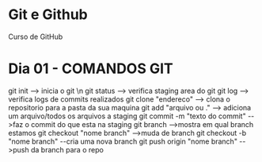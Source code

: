 # Git e Github

Curso de GitHub

# Dia 01 - COMANDOS GIT

git init				--> inicia o git \n
git status				--> verifica staging area do git
git log					--> verifica logs de commits realizados
git clone "endereco"	--> clona o repositorio para a pasta da sua maquina
git add "arquivo ou ."	--> adiciona um arquivo/todos os arquivos a staging
git commit -m "texto do commit"	-->faz o commit do que esta na staging
git branch				-->mostra em qual branch estamos
git checkout "nome branch"		-->muda de branch
git checkout -b "nome branch"	--cria uma nova branch
git push origin "nome branch"	-->push da branch para o repo